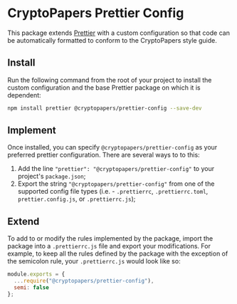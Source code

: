 # CryptoPapers Prettier Config

This package extends [Prettier](https://prettier.io/) with a custom configuration so that code can be automatically formatted to conform to the CryptoPapers style guide.

## Install

Run the following command from the root of your project to install the custom configuration and the base Prettier package on which it is dependent:

```bash
npm install prettier @cryptopapers/prettier-config --save-dev
```

## Implement

Once installed, you can specify `@cryptopapers/prettier-config` as your preferred prettier configuration. There are several ways to to this:

1. Add the line `"prettier": "@cryptopapers/prettier-config"` to your project's `package.json`;
1. Export the string `"@cryptopapers/prettier-config"` from one of the supported config file types (i.e. - `.prettierrc`, `.prettierrc.toml`, `prettier.config.js`, or `.prettierrc.js`);

## Extend

To add to or modify the rules implemented by the package, import the package into a `.prettierrc.js` file and export your modifications. For example, to keep all the rules defined by the package with the exception of the semicolon rule, your `.prettierrc.js` would look like so:

```js
module.exports = {
  ...require("@cryptopapers/prettier-config"),
  semi: false
};
```
